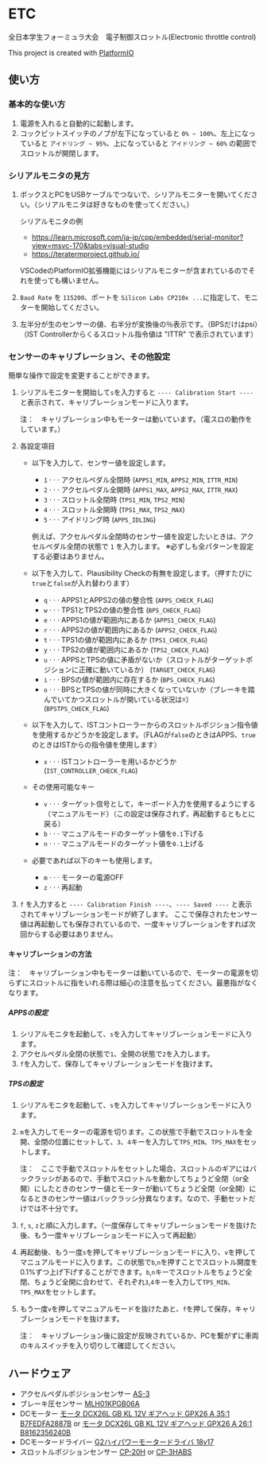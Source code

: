 # ETC
全日本学生フォーミュラ大会　電子制御スロットル(Electronic throttle control)

This project is created with [PlatformIO](https://platformio.org/)


## 使い方
### 基本的な使い方
1. 電源を入れると自動的に起動します。
1. コックピットスイッチのノブが左下になっていると `0% ~ 100%`、左上になっていると `アイドリング ~ 95%`、上になっていると `アイドリング ~ 60%` の範囲でスロットルが開閉します。

### シリアルモニタの見方
1. ボックスとPCをUSBケーブルでつないで、シリアルモニターを開いてください。（シリアルモニタは好きなものを使ってください。）

    シリアルモニタの例
    * https://learn.microsoft.com/ja-jp/cpp/embedded/serial-monitor?view=msvc-170&tabs=visual-studio
    * https://teratermproject.github.io/
    
    VSCodeのPlatformIO拡張機能にはシリアルモニターが含まれているのでそれを使っても構いません。
1. `Baud Rate` を `115200`、ポートを `Silicon Labs CP210x ...`に指定して、モニターを開始してください。 
1. 左半分が生のセンサーの値、右半分が変換後の％表示です。（BPSだけはpsi）（IST Controllerからくるスロットル指令値は "ITTR" で表示されています）

### センサーのキャリブレーション、その他設定
簡単な操作で設定を変更することができます。
1. シリアルモニターを開始して`s`を入力すると `---- Calibration Start ----` と表示されて、キャリブレーションモードに入ります。

    注：　キャリブレーション中もモーターは動いています。（電スロの動作をしています。）

1. 各設定項目
    * 以下を入力して、センサー値を設定します。
        * `1` $\cdot\cdot\cdot$ アクセルペダル全閉時 (`APPS1_MIN`, `APPS2_MIN`, `ITTR_MIN`)
        * `2` $\cdot\cdot\cdot$ アクセルペダル全開時 (`APPS1_MAX`, `APPS2_MAX`, `ITTR_MAX`)
        * `3` $\cdot\cdot\cdot$ スロットル全閉時 (`TPS1_MIN`, `TPS2_MIN`)
        * `4` $\cdot\cdot\cdot$ スロットル全開時 (`TPS1_MAX`, `TPS2_MAX`)
        * `5` $\cdot\cdot\cdot$ アイドリング時 (`APPS_IDLING`)

        例えば、アクセルペダル全閉時のセンサー値を設定したいときは、アクセルペダル全閉の状態で `1` を入力します。
        ※必ずしも全パターンを設定する必要はありません。

    * 以下を入力して、Plausibility Checkの有無を設定します。（押すたびに`true`と`false`が入れ替わります）
        * `q` $\cdot\cdot\cdot$ APPS1とAPPS2の値の整合性 (`APPS_CHECK_FLAG`)
        * `w` $\cdot\cdot\cdot$ TPS1とTPS2の値の整合性 (`BPS_CHECK_FLAG`)
        * `e` $\cdot\cdot\cdot$ APPS1の値が範囲内にあるか (`APPS1_CHECK_FLAG`)
        * `r` $\cdot\cdot\cdot$ APPS2の値が範囲内にあるか (`APPS2_CHECK_FLAG`)
        * `t` $\cdot\cdot\cdot$ TPS1の値が範囲内にあるか (`TPS1_CHECK_FLAG`)
        * `y` $\cdot\cdot\cdot$ TPS2の値が範囲内にあるか (`TPS2_CHECK_FLAG`)
        * `u` $\cdot\cdot\cdot$ APPSとTPSの値に矛盾がないか（スロットルがターゲットポジションに正確に動いているか） (`TARGET_CHECK_FLAG`)
        * `i` $\cdot\cdot\cdot$ BPSの値が範囲内に存在するか (`BPS_CHECK_FLAG`)
        * `o` $\cdot\cdot\cdot$ BPSとTPSの値が同時に大きくなっていないか（ブレーキを踏んでいてかつスロットルが開いている状況は☓） (`BPSTPS_CHECK_FLAG`)

    * 以下を入力して、ISTコントローラーからのスロットルポジション指令値を使用するかどうかを設定します。（FLAGが`false`のときはAPPS、`true`のときはISTからの指令値を使用します）
        * `x` $\cdot\cdot\cdot$ ISTコントローラーを用いるかどうか (`IST_CONTROLLER_CHECK_FLAG`)

    * その使用可能なキー
        * `v` $\cdot\cdot\cdot$ ターゲット信号として，キーボード入力を使用するようにする（マニュアルモード）（この設定は保存されず，再起動するともとに戻る）
        * `b` $\cdot\cdot\cdot$ マニュアルモードのターゲット値を`0.1`下げる
        * `n` $\cdot\cdot\cdot$ マニュアルモードのターゲット値を`0.1`上げる

    * 必要であれば以下のキーも使用します。
        * `m` $\cdot\cdot\cdot$ モーターの電源OFF
        * `z` $\cdot\cdot\cdot$ 再起動

1. `f` を入力すると `---- Calibration Finish ----`、`---- Saved ----` と表示されてキャリブレーションモードが終了します。
    ここで保存されたセンサー値は再起動しても保存されているので、一度キャリブレーションをすれば次回からする必要はありません。

#### キャリブレーションの方法
注：　キャリブレーション中もモーターは動いているので、モーターの電源を切らずにスロットルに指をいれる際は細心の注意を払ってください。最悪指がなくなります。
##### APPSの設定
1. シリアルモニタを起動して、`s`を入力してキャリブレーションモードに入ります。
1. アクセルペダル全閉の状態で`1`、全開の状態で`2`を入力します。
1. `f`を入力して、保存してキャリブレーションモードを抜けます。

##### TPSの設定
1. シリアルモニタを起動して、`s`を入力してキャリブレーションモードに入ります。
1. `m`を入力してモーターの電源を切ります。この状態で手動でスロットルを全開、全閉の位置にセットして、`3`、`4`キーを入力して`TPS_MIN`、`TPS_MAX`をセットします。
    
    注：　ここで手動でスロットルをセットした場合、スロットルのギアにはバックラッシがあるので、手動でスロットルを動かしてちょうど全閉（or全開）にしたときのセンサー値とモーターが動いてちょうど全閉（or全開）になるときのセンサー値はバックラッシ分異なります。なので、手動セットだけでは不十分です。

1. `f`, `s`, `z`と順に入力します。（一度保存してキャリブレーションモードを抜けた後、もう一度キャリブレーションモードに入って再起動）
1. 再起動後、もう一度`s`を押してキャリブレーションモードに入り、`v`を押してマニュアルモードに入ります。この状態で`b`,`n`を押すことでスロットル開度を0.1%ずつ上げ下げすることができます。`b`,`n`キーでスロットルをちょうど全閉、ちょうど全開に合わせて、それぞれ`3`,`4`キーを入力して`TPS_MIN`、`TPS_MAX`をセットします。
1. もう一度`v`を押してマニュアルモードを抜けたあと、`f`を押して保存，キャリブレーションモードを抜けます。

    注：　キャリブレーション後に設定が反映されているか、PCを繋がずに車両のキルスイッチを入り切りして確認してください。


## ハードウェア
- アクセルペダルポジションセンサー [AS-3](https://www.ipros.jp/product/detail/2000527534/)
- ブレーキ圧センサー [MLH01KPGB06A](https://sps.honeywell.com/jp/ja/products/advanced-sensing-technologies/industrial-sensing/industrial-sensors/industrial-pressure-sensors/mlh-series)
- DCモーター [モータ DCX26L GB KL 12V ギアヘッド GPX26 A 35:1 B7FEDFA2887B](https://www.maxongroup.co.jp/maxon/view/configurator?from=%2Fmaxon%2Fview%2Fcontent%2Fcart&configId=B7FEDFA2887B) or [モータ DCX26L GB KL 12V ギアヘッド GPX26 A 26:1 B8162356240B](https://www.maxongroup.com/camroot/pdf//b8162356240b/b8162356240b_3.pdf)
- DCモータードライバー [G2ハイパワーモータードライバ 18v17](https://www.pololu.com/product/2991)
- スロットルポジションセンサー [CP-20H](https://www.midori.co.jp/products/potentiometer/angle_sensor/orange_pot/cp-20h) or [CP-3HABS](https://www.midori.co.jp/products/cp-3habs/)

